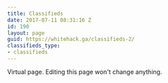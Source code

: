 ```yaml
---
title: Classifieds
date: 2017-07-11 08:31:16 Z
id: 190
layout: page
guid: https://whitehack.ga/classifieds-2/
classifieds_type:
- classifieds
---
```


Virtual page. Editing this page won't change anything.